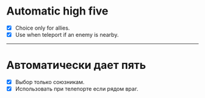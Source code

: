 # Automatic high five
- [x] Choice only for allies.
- [x] Use when teleport if an enemy is nearby.
---
# Автоматически дает пять
- [x] Выбор только союзникам.
- [x] Использовать при телепорте если рядом враг.